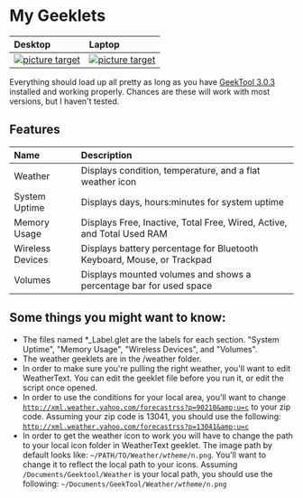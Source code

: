 My Geeklets
========
| Desktop | Laptop |
|:--------|:-------|
|<a href="https://raw.github.com/allusis/geeklets/master/Screenshot.png" target="_blank" style="float:left">![picture target](https://dl.dropboxusercontent.com/u/1621719/Demos/Github/Geeklets/Screenshot_sm.jpg)</a>|<a href="https://raw.github.com/allusis/geeklets/master/Screenshot_laptop.jpg" target="_blank" style="float:left">![picture target](https://dl.dropboxusercontent.com/u/1621719/Demos/Github/Geeklets/Screenshot_laptop_sm.jpg)</a>|



Everything should load up all pretty as long as you have [GeekTool 3.0.3](http://itunes.apple.com/us/app/geektool/id456877552?l=fr&ls=1&mt=12) installed and working properly. Chances are these will work with most versions, but I haven't tested. 

## Features
| Name          | Description   |
| :------------ | :------------ |
| Weather       | Displays condition, temperature, and a flat weather icon |
| System Uptime | Displays days, hours:minutes for system uptime |
| Memory Usage  | Displays Free, Inactive, Total Free, Wired, Active, and Total Used RAM |
| Wireless Devices | Displays battery percentage for Bluetooth Keyboard, Mouse, or Trackpad |
| Volumes          | Displays mounted volumes and shows a percentage bar for used space |







## Some things you might want to know:
* The files named *_Label.glet are the labels for each section. "System Uptime", "Memory Usage", "Wireless Devices", and "Volumes".
* The weather geeklets are in the /weather folder.
* In order to make sure you're pulling the right weather, you'll want to edit WeatherText. You can edit the geeklet file before you run it, or edit the script once opened.
* In order to use the conditions for your local area, you'll want to change <code>http://xml.weather.yahoo.com/forecastrss?p=90210&amp;u=c</code> to your zip code. Assuming your zip code is 13041, you should use the following: <code>http://xml.weather.yahoo.com/forecastrss?p=13041&amp;u=c</code>
* In order to get the weather icon to work you will have to change the path to your local icon folder in WeatherText geeklet. The image path by default looks like: <code>~/PATH/TO/Weather/$wtheme/$n.png</code>. You'll want to change it to reflect the local path to your icons. Assuming <code>/Documents/Geektool/Weather</code> is your local path, you should use the following: <code>~/Documents/GeekTool/Weather/$wtheme/$n.png</code>



